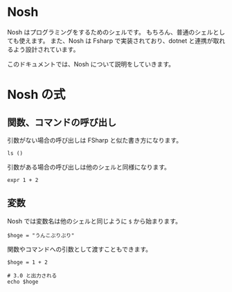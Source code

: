 # Nosh

Nosh はプログラミングをするためのシェルです。
もちろん、普通のシェルとしても使えます。
また、Nosh は Fsharp で実装されており、dotnet と連携が取れるよう設計されています。

このドキュメントでは、Nosh について説明をしていきます。

# Nosh の式

## 関数、コマンドの呼び出し

引数がない場合の呼び出しは FSharp と似た書き方になります。

```
ls ()
```

引数がある場合の呼び出しは他のシェルと同様になります。

```
expr 1 + 2
```

## 変数

Nosh では変数名は他のシェルと同じように `$` から始まります。

```
$hoge = "うんこぶりぶり"
```

関数やコマンドへの引数として渡すこともできます。

```
$hoge = 1 + 2

# 3.0 と出力される
echo $hoge
```
